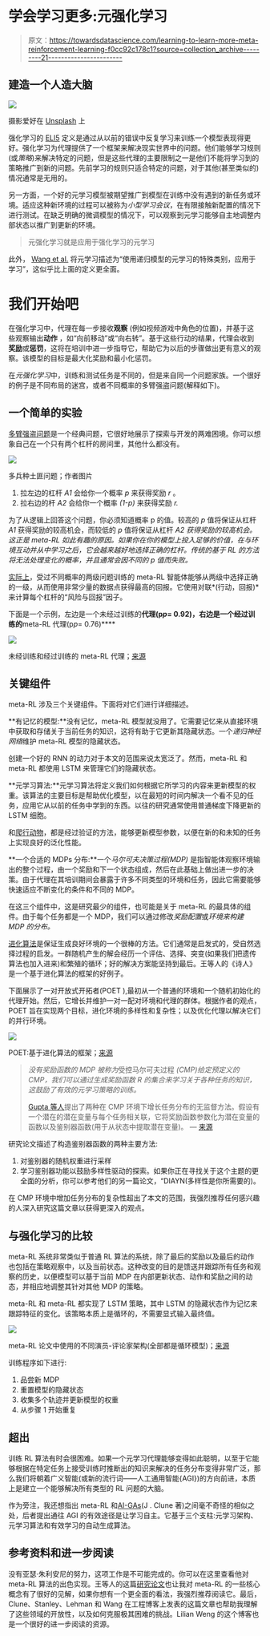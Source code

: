 # 学会学习更多:元强化学习

> 原文：<https://towardsdatascience.com/learning-to-learn-more-meta-reinforcement-learning-f0cc92c178c1?source=collection_archive---------21----------------------->

## 建造一个人造大脑

![](img/710baa15f5c1c1c4ab6fd4dc5394e329.png)

摄影爱好在 [Unsplash](https://unsplash.com?utm_source=medium&utm_medium=referral) 上

强化学习的 [ELI5](https://www.dictionary.com/e/slang/eli5/) 定义是通过从以前的错误中反复学习来训练一个模型表现得更好。强化学习为代理提供了一个框架来解决现实世界中的问题。他们能够学习规则(或*策略*)来解决特定的问题，但是这些代理的主要限制之一是他们不能将学习到的策略推广到新的问题。先前学习的规则只适合特定的问题，对于其他(甚至类似的)情况通常是无用的。

另一方面，一个好的元学习模型被期望推广到模型在训练中没有遇到的新任务或环境。适应这种新环境的过程可以被称为*小型学习会议*，在有限接触新配置的情况下进行测试。在缺乏明确的微调模型的情况下，可以观察到元学习能够自主地调整内部状态以推广到更新的环境。

> 元强化学习就是应用于强化学习的元学习

此外， [Wang et al.](https://arxiv.org/abs/1611.05763) 将元学习描述为“使用递归模型的元学习的特殊类别，应用于学习”，这似乎比上面的定义更全面。

# 我们开始吧

在强化学习中，代理在每一步接收**观察** (例如视频游戏中角色的位置)，并基于这些观察输出**动作** ，如“向前移动”或“向右转”。基于这些行动的结果，代理会收到**奖励**或**惩罚**，这将在培训中进一步指导它，帮助它为以后的步骤做出更有意义的观察。该模型的目标是最大化奖励和最小化惩罚。

在*元强化学习*中，训练和测试任务是不同的，但是来自同一个问题家族。一个很好的例子是不同布局的迷宫，或者不同概率的多臂强盗问题(解释如下)。

## 一个简单的实验

[多臂强盗问题](https://lilianweng.github.io/lil-log/2018/01/23/the-multi-armed-bandit-problem-and-its-solutions.html)是一个经典问题，它很好地展示了探索与开发的两难困境。你可以想象自己在一个只有两个杠杆的房间里，其他什么都没有。

![](img/13a1de258a74044564d4ba10dc23c496.png)

多兵种土匪问题；作者图片

1.  拉左边的杠杆 *A1* 会给你一个概率 *p* 来获得奖励 *r* 。
2.  拉右边的杆 *A2* 会给你一个概率 *(1-p)* 来获得奖励 *r.*

为了从逻辑上回答这个问题，你必须知道概率 p 的值。较高的 *p* 值将保证从杠杆 *A1* 获得奖励的较高机会，而较低的 *p* 值将保证从杠杆 *A2 获得奖励的较高机会。这正是 meta-RL 如此有趣的原因。如果你在你的模型上投入足够的价值，在与环境互动并从中学习之后，它会越来越好地选择正确的杠杆。传统的基于 RL 的方法将无法处理变化的概率，并且通常会因不同的 *p* 值而失败。*

[实际上](https://hackernoon.com/learning-policies-for-learning-policies-meta-reinforcement-learning-rl%C2%B2-in-tensorflow-b15b592a2ddf)，受过不同概率的两级问题训练的 meta-RL 智能体能够从两级中选择正确的一级，从而使用非常少量的数据点获得最高的回报。它使用对联*(行动，回报)*来计算每个杠杆的“风险与回报”因子。

下面是一个示例，左边是一个未经过训练的**代理(p*p*= 0.92)，右边是一个经过训练的**meta-RL 代理(p*p*= 0.76)****

![](img/64d4f772596a8210d3b35625dd2529f9.png)

未经训练和经过训练的 meta-RL 代理；[来源](https://hackernoon.com/learning-policies-for-learning-policies-meta-reinforcement-learning-rl%C2%B2-in-tensorflow-b15b592a2ddf)

## 关键组件

meta-RL 涉及三个关键组件。下面将对它们进行详细描述。

**有记忆的模型:**没有记忆，meta-RL 模型就没用了。它需要记忆来从直接环境中获取和存储关于当前任务的知识，这将有助于它更新其隐藏状态。一个*递归神经网络*维护 meta-RL 模型的隐藏状态。

创建一个好的 RNN 的动力对于本文的范围来说太宽泛了。然而，meta-RL 和 meta-RL 都使用 LSTM 来管理它们的隐藏状态。

**元学习算法:**元学习算法将定义我们如何根据它所学习的内容来更新模型的权重。该算法的主要目标是帮助优化模型，以在最短的时间内解决一个看不见的任务，应用它从以前的任务中学到的东西。以往的研究通常使用普通梯度下降更新的 LSTM 细胞。

和[爬行动物](https://arxiv.org/abs/1803.02999)，都是经过验证的方法，能够更新模型参数，以便在新的和未知的任务上实现良好的泛化性能。

**一个合适的 MDPs 分布:**一个*马尔可夫决策过程(MDP)* 是指智能体观察环境输出的整个过程，由一个奖励和下一个状态组成，然后在此基础上做出进一步的决策。由于代理在其培训期间会暴露于许多不同类型的环境和任务，因此它需要能够快速适应不断变化的条件和不同的 MDP。

在这三个组件中，这是研究最少的组件，也可能是关于 meta-RL 的最具体的组件。由于每个任务都是一个 MDP，我们可以通过修改*奖励配置*或*环境来构建 MDP 的分布。*

[进化算法](https://en.wikipedia.org/wiki/Evolutionary_algorithm)是保证生成良好环境的一个很棒的方法。它们通常是启发式的，受自然选择过程的启发。一群随机产生的解会经历一个评估、选择、突变(如果我们把遗传算法也加入进来)和繁殖的循环；好的解决方案能坚持到最后。王等人的《诗人》是一个基于进化算法的框架的好例子。

下面展示了一对开放式开拓者(POET ),最初从一个普通的环境和一个随机初始化的代理开始。然后，它增长并维护一对一配对环境和代理的群体。根据作者的观点，POET 旨在实现两个目标，进化环境的多样性和复杂性；以及优化代理以解决它们的并行环境。

![](img/e863d52127a9596f6ca1d69860a36df8.png)

POET:基于进化算法的框架；[来源](https://eng.uber.com/poet-open-ended-deep-learning/)

> *没有奖励函数的 MDP 被称为*受控马尔可夫过程 *(CMP)给定预定义的 CMP，我们可以通过生成奖励函数 R 的集合来学习关于各种任务的知识，这鼓励了有效的元学习策略的训练。*
> 
> [Gupta 等人](https://arxiv.org/abs/1806.04640)提出了两种在 CMP 环境下增长任务分布的无监督方法。假设有一个潜在的潜在变量与每个任务相关联，它将奖励函数参数化为潜在变量的函数以及鉴别器函数(用于从状态中提取潜在变量)。 *—* [来源](https://lilianweng.github.io/lil-log/2019/06/23/meta-reinforcement-learning.html)

研究论文描述了构造鉴别器函数的两种主要方法:

1.  对鉴别器的随机权重进行采样
2.  学习鉴别器功能以鼓励多样性驱动的探索。如果你正在寻找关于这个主题的更全面的分析，你可以参考他们的另一篇论文，“DIAYN(多样性是你所需要的)。

在 CMP 环境中增加任务分布的复杂性超出了本文的范围，我强烈推荐任何感兴趣的人深入研究这篇文章以获得更深入的观点。

## 与强化学习的比较

meta-RL 系统非常类似于普通 RL 算法的系统，除了最后的奖励以及最后的动作也包括在策略观察中，以及当前状态。这种改变的目的是馈送并跟踪所有任务和观察的历史，以便模型可以基于当前 MDP 在内部更新状态、动作和奖励之间的动态，并相应地调整其针对其他 MDP 的策略。

meta-RL 和 meta-RL 都实现了 LSTM 策略，其中 LSTM 的隐藏状态作为记忆来跟踪特征的变化。该策略本质上是循环的，不需要显式输入最终值。

![](img/f93d45f516f6c06b746a4c02d93b7f5b.png)

meta-RL 论文中使用的不同演员-评论家架构(全部都是循环模型)；[来源](https://arxiv.org/abs/1611.05763)

训练程序如下进行:

1.  品尝新 MDP
2.  重置模型的隐藏状态
3.  收集多个轨迹并更新模型的权重
4.  从步骤 1 开始重复

## 超出

训练 RL 算法有时会很困难。如果一个元学习代理能够变得如此聪明，以至于它能够根据在特定任务上接受训练时推断出的知识来解决的任务分布变得非常广泛，那么我们将朝着广义智能(或新的流行词——人工通用智能{AGI})的方向前进，本质上是建立一个能够解决所有类型的 RL 问题的大脑。

作为旁注，我还想指出 meta-RL 和[AI-GAs](https://arxiv.org/abs/1905.10985)(J . Clune 著)之间毫不奇怪的相似之处，后者提出通往 AGI 的有效途径是让学习自主。它基于三个支柱:元学习架构、元学习算法和有效学习的自动生成算法。

## 参考资料和进一步阅读

没有亚瑟·朱利安尼的努力，这项工作是不可能完成的。你可以在这里查看他对 meta-RL 算法的出色实现。王等人的这篇[研究论文](https://arxiv.org/abs/1611.05763)也让我对 meta-RL 的一些核心概念有了很好的见解，如果你想有一个更全面的看法，我强烈推荐阅读它。最后，Clune、Stanley、Lehman 和 Wang 在工程博客上发表的这篇文章也帮助我理解了这些领域的开放性，以及如何克服极其困难的挑战。Lilian Weng 的这个博客也是一个很好的进一步阅读的资源。